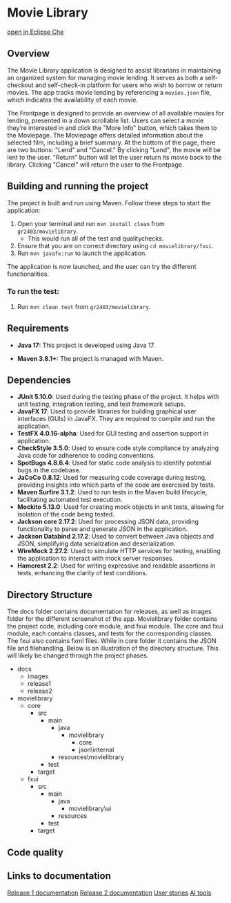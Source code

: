 # Movie Library 
[open in Eclipse Che](https://che.stud.ntnu.no/#https://gitlab.stud.idi.ntnu.no/it1901/groups-2024/gr2403/gr2403)

## Overview 
The Movie Library application is designed to assist librarians in maintaining an organized system for managing movie lending. It serves as both a self-checkout and self-check-in platform for users who wish to borrow or return movies. The app tracks movie lending by referencing a `movies.json` file, which indicates the availability of each movie.

The Frontpage is designed to provide an overview of all available movies for lending, presented in a down scrollable list. Users can select a movie they’re interested in and click the "More Info" button, which takes them to the Moviepage. The Moviepage offers detailed information about the selected film, including a brief summary. At the bottom of the page, there are two buttons: "Lend" and "Cancel." By clicking "Lend", the movie will be lent to the user. "Return" button will let the user return its movie back to the library. Clicking "Cancel" will return the user to the Frontpage.

## Building and running the project 
The project is built and run using Maven. Follow these steps to start the application: 
1. Open your terminal and run `mvn install clean` from `gr2403/movielibrary`. 
    - This would run all of the test and qualitychecks.  
2. Ensure that you are on correct directory using `cd movielibrary/fxui`.
3. Run `mvn javafx:run` to launch the application. 

The application is now launched, and the user can try the different functionalities.<br>

### To run the test: 
1. Run `mvn clean test` from `gr2403/movielibrary`. 


## Requirements
* <b>Java 17:</b> This project is developed using Java 17. 
<!-- Må kanskje oppdateres etter å ha fikset warning -->
* <b>Maven 3.8.1+:</b> The project is managed with Maven. 

## Dependencies
* <b>JUnit 5.10.0</b>: Used during the testing phase of the project. It helps with unit testing, integration testing, and test framework setups. 
* <b>JavaFX 17</b>: Used to provide libraries for building graphical user interfaces (GUIs) in JavaFX. They are required to compile and run the application. 
* <b>TestFX 4.0.16-alpha</b>: Used for GUI testing and assertion support in application. 
* <b>CheckStyle 3.5.0</b>: Used to ensure code style compliance by analyzing Java code for adherence to coding conventions. 
* <b>SpotBugs 4.8.6.4</b>: Used for static code analysis to identify potential bugs in the codebase. 
* <b>JaCoCo 0.8.12</b>: Used for measuring code coverage during testing, providing insights into which parts of the code are exercised by tests.
* <b>Maven Surfire 3.1.2</b>: Used to run tests in the Maven build lifecycle, facilitating automated test execution. 
* <b>Mockito 5.13.0</b>: Used for creating mock objects in unit tests, allowing for isolation of the code being tested. 
* <b>Jackson core 2.17.2</b>: Used for processing JSON data, providing functionality to parse and generate JSON in the application. 
* <b>Jackson Databind 2.17.2</b>: Used to convert between Java objects and JSON, simplifying data serialization and deserialization. 
* <b>WireMock 2.27.2</b>: Used to simulate HTTP services for testing, enabling the application to interact with mock server responses. 
* <b>Hamcrest 2.2</b>: Used for writing expressive and readable assertions in tests, enhancing the clarity of test conditions. 


## Directory Structure 
The docs folder contains documentation for releases, as well as images folder for the different screenshot of the app. Movielibrary folder contains the project code, including core module, and fxui module. The core and fxui module, each contains classes, and tests for the corresponding classes. The fxui also contains fxml files. While in core folder it contains the JSON file and filehandling. Below is an illustration of the directory structure. This will likely be changed through the project phases. 

* docs
    * images
    * release1
    * release2
* movielibrary 
    * core
        * src 
            * main
              * java
                * movielibrary
                  * core
                  * json\internal
              * resources\movielibrary
            * test 
        * target
    * fxui
      * src 
        * main
          * java
            * movielibrary\ui
          * resources 
        * test
      * target

## Code quality 


<!-- ## Core module  -->

<!-- ## FXUI module  -->

<!-- Spring Boot module here  -->


## Links to documentation 
[Release 1 documentation](/docs/release1/release1.md)
[Release 2 documentation](/docs/release2/release2.md)
[User stories](/movielibrary/src/main/java/readme.md)
[AI tools](/docs/release1/ai-tools.md)


